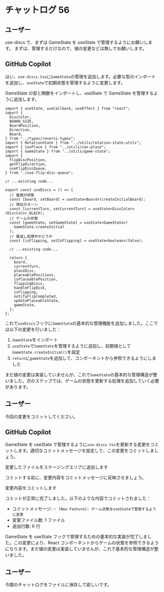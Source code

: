 # チャットログ 56

## ユーザー

use-discs で、まずは GameState を useState で管理するようにお願いします。
まずは、管理するだけなので、値の変更などは無しでお願いします。

## GitHub Copilot

はい、`use-discs.tsx`に`GameState`の管理を追加します。必要な型のインポートを追加し、`useState`で初期状態を管理するように変更します。

GameState の型と関数をインポートし、useState で GameState を管理するように追加します。

```tsx
import { useState, useCallback, useEffect } from "react";
import {
  DiscColor,
  BOARD_SIZE,
  BoardPosition,
  Direction,
  Board,
} from "../types/reversi-types";
import { RotationState } from "../utils/rotation-state-utils";
import { CanPlace } from "../utils/can-place";
import { GameState } from "../utils/game-state";
import {
  FlipDiscPosition,
  getFlipDirection,
  useFlipDiscQueue,
} from "./use-flip-disc-queue";

// ...existing code...

export const useDiscs = () => {
  // 盤面の状態
  const [board, setBoard] = useState<Board>(createInitialBoard);
  // 現在のターン
  const [currentTurn, setCurrentTurn] = useState<DiscColor>(DiscColor.BLACK);
  // ゲームの状態
  const [gameState, setGameState] = useState<GameState>(
    GameState.createInitial
  );
  // 裏返し処理中かどうか
  const [isFlipping, setIsFlipping] = useState<boolean>(false);

  // ...existing code...

  return {
    board,
    currentTurn,
    placeDisc,
    placeablePositions,
    isPlaceablePosition,
    flippingDiscs,
    handleFlipDisk,
    isFlipping,
    notifyFlipCompleted,
    updatePlaceableState,
    gameState,
  };
};
```

これで`useDiscs`フックに`GameState`の基本的な管理機能を追加しました。ここでは以下の変更を行いました：

1. `GameState`をインポート
2. `useState`で`GameState`を管理するように追加し、初期値として`GameState.createInitial()`を設定
3. `return`に`gameState`を追加して、コンポーネントから参照できるようにしました

まだ値の変更は実装していませんが、これで`GameState`の基本的な管理構造が整いました。次のステップでは、ゲームの状態を更新する処理を追加していく必要があります。

## ユーザー

今回の変更をコミットしてください。

## GitHub Copilot

GameState を useState で管理するように`use-discs.tsx`を更新する変更をコミットします。適切なコミットメッセージを設定して、この変更をコミットしましょう。

変更したファイルをステージングエリアに追加します

コミットする前に、変更内容をコミットメッセージに反映させましょう。

変更内容をコミットします

コミットが正常に完了しました。以下のような内容でコミットされました：

- コミットメッセージ: `✨ [New Feature]: ゲーム状態をuseStateで管理するように変更`
- 変更ファイル数: 1 ファイル
- 追加行数: 6 行

GameState を useState フックで管理するための基本的な実装が完了しました。この変更により、React コンポーネントからゲームの状態を参照できるようになります。まだ値の変更は実装していませんが、これで基本的な管理構造が整いました。

## ユーザー

今期のチャットログをファイルに保存して欲しいです。
